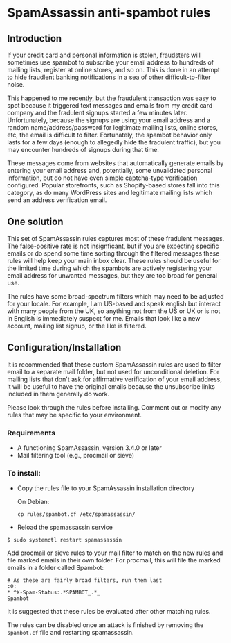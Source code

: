 # SpamAssassin anti-spambot rules

## Introduction

If your credit card and personal information is stolen, fraudsters
will sometimes use spambot to subscribe your email address to hundreds
of mailing lists, register at online stores, and so on.  This is done
in an attempt to hide fraudlent banking notifications in a sea of
other difficult-to-filter noise.

This happened to me recently, but the fraudulent transaction was
easy to spot because it triggered text messages and emails from my
credit card company and the fradulent signups started a few minutes
later.   Unfortunately, because the signups are using your email address
and a random name/address/password for legitimate mailing lists, online
stores, etc, the email is difficult to filter.   Fortunately, the spambot
behavior only lasts for a few days (enough to allegedly hide the fradulent
traffic), but you may encounter hundreds of signups during that time.

These messages come from websites that automatically generate emails by
entering your email address and, potentially, some unvalidated personal
information, but do not have even simple captcha-type verification configured.
Popular storefronts, such as Shopify-based stores fall into this category,
as do many WordPress sites and legitimate mailing lists which send an
address verification email.

## One solution

This set of SpamAssassin rules captures most of these fradulent messages.
The false-positive rate is not insignficant, but if you are expecting
specific emails or do spend some time sorting through the filtered messages
these rules will help keep your main inbox clear.  These rules should be useful
for the limited time during which the spambots are actively registering your
email address for unwanted messages, but they are too broad for general use.

The rules have some broad-spectrum filters which may need to be adjusted for
your locale.  For example, I am US-based and speak english but interact with
many people from the UK, so anything not from the US or UK or is not in
English is immediately suspect for me.  Emails that look like a new account,
mailing list signup, or the like is filtered.


## Configuration/Installation

It is recommended that these custom SpamAssassin rules are used to filter
email to a separate mail folder, but not used for unconditional deletion.
For mailing lists that don't ask for affirmative verification of your email
address, it will be useful to have the original emails because the unsubscribe
links included in them generally do work.

Please look through the rules before installing.  Comment out or modify any
rules that may be specific to your environment.

### Requirements

 - A functioning SpamAssassin, version 3.4.0 or later
 - Mail filtering tool (e.g., procmail or sieve)


### To install:

  - Copy the rules file to your SpamAssassin installation directory

    On Debian:
    ```
    cp rules/spambot.cf /etc/spamassassin/
    ```
     
  - Reload the spamassassin service

```
$ sudo systemctl restart spamassassin
```

Add procmail or sieve rules to your mail filter to match on the new rules
and file marked emails in their own folder.    For procmail, this will
file the marked emails in a folder called Spambot:

```
# As these are fairly broad filters, run them last
:0:
* ^X-Spam-Status:.*SPAMBOT_.*_
Spambot
```
It is suggested that these rules be evaluated after other matching rules.

The rules can be disabled once an attack is finished by removing the
```spambot.cf``` file and restarting spamassassin.
